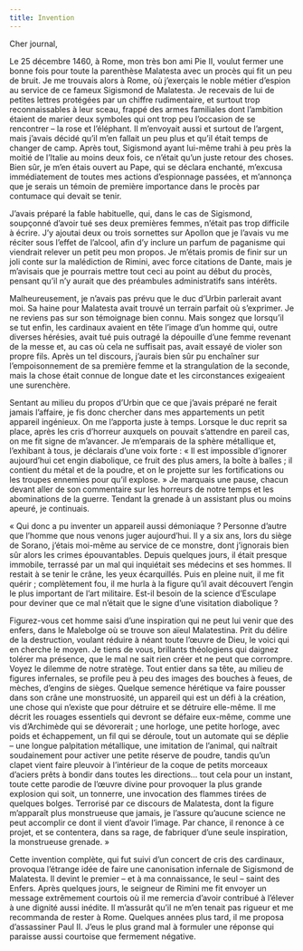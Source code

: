 ```yaml
---
title: Invention
---
```

Cher journal,

Le 25 décembre 1460, à Rome, mon très bon ami Pie II, voulut fermer une bonne
fois pour toute la parenthèse Malatesta avec un procès qui fit un peu de bruit.
Je me trouvais alors à Rome, où j’exerçais le noble métier d’espion au service
de ce fameux Sigismond de Malatesta. Je recevais de lui de  petites lettres
protégées par un chiffre rudimentaire, et surtout trop reconnaissables à leur
sceau, frappé des armes familiales dont l’ambition étaient de marier deux
symboles qui ont trop peu l’occasion de se rencontrer – la rose et l’éléphant.
Il m’envoyait aussi et surtout de l’argent, mais j’avais décidé qu’il m’en
fallait un peu plus et qu’il était temps de changer de camp. Après tout,
Sigismond ayant lui-même trahi à peu près la moitié de l’Italie au moins deux
fois, ce n’était qu’un juste retour des choses. Bien sûr, je m’en étais ouvert
au Pape, qui se déclara enchanté, m’excusa immédiatement de toutes mes actions
d’espionnage passées, et m’annonça que je serais un témoin de première
importance dans le procès par contumace qui devait se tenir.

J’avais préparé la fable habituelle, qui, dans le cas de Sigismond, soupçonné
d’avoir tué ses deux premières femmes, n’était pas trop difficile à écrire. J’y
ajoutai deux ou trois sornettes sur Apollon que je l’avais vu me réciter sous
l’effet de l’alcool, afin d’y inclure un parfum de paganisme qui viendrait
relever un petit peu mon propos. Je m’étais promis de finir sur un joli conte
sur la malédiction de Rimini, avec force citations de Dante, mais je m’avisais
que je pourrais mettre tout ceci au point au début du procès, pensant qu’il n’y
aurait que des préambules administratifs sans intérêts. 

Malheureusement, je n’avais pas prévu que le duc d’Urbin parlerait avant moi.
Sa haine pour Malatesta avait trouvé un terrain parfait où s’exprimer. Je ne
reviens pas sur son témoignage bien connu. Mais songez que lorsqu’il se tut
enfin, les cardinaux avaient en tête l’image d’un homme qui, outre diverses
hérésies, avait tué puis outragé la dépouille d’une femme revenant de la messe
et, au cas où cela ne suffisait pas, avait essayé de violer son propre fils.
Après un tel discours, j’aurais bien sûr pu enchaîner sur l’empoisonnement de
sa première femme et la  strangulation de la seconde, mais la chose était
connue de longue date et les circonstances exigeaient une surenchère.

Sentant au milieu du propos d’Urbin que ce que j’avais préparé ne ferait jamais
l’affaire, je fis donc chercher dans mes appartements un petit appareil
ingénieux. On me l’apporta juste à temps. Lorsque le duc reprit sa place, après
les cris d’horreur auxquels on pouvait s’attendre en pareil cas, on me fit
signe de m’avancer. Je m’emparais de la sphère métallique et, l’exhibant à
tous, je déclarais d’une voix forte : « Il est impossible d’ignorer aujourd’hui
cet engin diabolique, ce fruit des plus amers, la boîte à balles ; il contient
du métal et de la poudre, et on le projette sur les fortifications ou les
troupes ennemies pour qu’il explose. » Je marquais une pause, chacun devant
aller de son commentaire sur les horreurs de notre temps et les abominations de
la guerre. Tendant la grenade à un assistant plus ou moins apeuré, je
continuais. 

« Qui donc a pu inventer un appareil aussi démoniaque ? Personne d’autre que
l’homme que nous venons juger aujourd’hui. Il y a six ans, lors du siège de
Sorano, j’étais moi-même au service de ce monstre, dont j’ignorais bien sûr
alors les crimes épouvantables. Depuis quelques jours, il était presque
immobile, terrassé par un mal qui inquiétait ses médecins et ses hommes. Il
restait à se tenir le crâne, les yeux écarquillés. Puis en pleine nuit, il me
fit quérir ; complètement fou, il me hurla à la figure qu’il avait découvert
l’engin le plus important de l’art militaire. Est-il besoin de la science
d’Esculape pour deviner que ce mal n’était que le signe d’une visitation
diabolique ?

Figurez-vous cet homme saisi d’une inspiration qui ne peut lui venir que des
enfers, dans le Malebolge où se trouve son aïeul Malatestina. Prit du délire de
la destruction, voulant réduire à néant toute l’œuvre de Dieu, le voici qui en
cherche le moyen. Je tiens de vous, brillants théologiens qui daignez tolérer
ma présence, que le mal ne sait rien créer et ne peut que corrompre. Voyez le
dilemme de notre stratège. Tout entier dans sa tête, au milieu de figures
infernales, se profile peu à peu des images des bouches à feues, de mèches,
d’engins de sièges. Quelque semence hérétique va faire pousser dans son crâne
une monstruosité, un appareil qui est un défi à la création, une chose qui
n’existe que pour détruire et se détruire elle-même. Il me décrit les rouages
essentiels qui devront se défaire eux-même, comme une vis d’Archimède qui se
dévorerait ; une horloge, une petite horloge, avec poids et échappement, un fil
qui se déroule, tout un automate qui se déplie – une longue palpitation
métallique, une imitation de l’animal, qui naîtrait soudainement pour activer
une petite réserve de poudre, tandis qu’un clapet vient faire pleuvoir à
l’intérieur de la coque de petits morceaux d’aciers prêts à bondir dans toutes
les directions… tout cela pour un instant, toute cette parodie de l’œuvre
divine pour provoquer la plus grande explosion qui soit, un tonnerre, une
invocation des flammes tirées de quelques bolges. Terrorisé par ce discours de
Malatesta, dont la figure m’apparaît plus monstrueuse que jamais, je l’assure
qu’aucune science ne peut accomplir ce dont il vient d’avoir l’image. Par
chance, il renonce à ce projet, et se contentera, dans sa rage, de fabriquer
d’une seule inspiration, la monstrueuse grenade. »

Cette invention complète, qui fut suivi d’un concert de cris des cardinaux,
provoqua l’étrange idée de faire une canonisation infernale de Sigismond de
Malatesta. Il devint le premier – et à ma connaissance, le seul – saint des
Enfers. Après quelques jours, le seigneur de Rimini me fit envoyer un message
extrêmement courtois où il me remercia d’avoir contribué à l’élever à une
dignité aussi inédite. Il m’assurât qu’il ne m’en tenait pas rigueur et me
recommanda de rester à Rome. Quelques années plus tard, il me proposa
d’assassiner Paul II. J’eus le plus grand mal à formuler une réponse qui
paraisse aussi courtoise que fermement négative.
